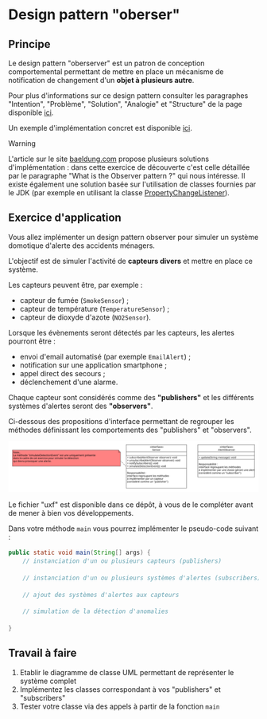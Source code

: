 # Design pattern "oberser"

## Principe

Le design pattern "oberserver" est un patron de conception comportemental permettant de mettre en place un mécanisme de notification de changement d'un **objet à plusieurs autre**.

Pour plus d'informations sur ce design pattern consulter les paragraphes "Intention", "Problème", "Solution", "Analogie" et "Structure" de la page disponible [ici](https://refactoring.guru/fr/design-patterns/facade).

Un exemple d'implémentation concret est disponible [ici](https://www.baeldung.com/java-observer-pattern#observer-pattern).

> [!WARNING]
> L'article sur le site [baeldung.com](https://www.baeldung.com/java-observer-pattern#observer-pattern) propose plusieurs solutions d'implémentation : dans cette exercice de découverte c'est celle détaillée par le paragraphe "What is the Observer pattern ?" qui nous intéresse.
> Il existe également une solution basée sur l'utilisation de classes fournies par le JDK (par exemple en utilisant la classe [PropertyChangeListener](https://www.baeldung.com/java-observer-pattern#PropertyChangeListener)).

## Exercice d'application

Vous allez implémenter un design pattern observer pour simuler un système domotique d'alerte des accidents ménagers.

L'objectif est de simuler l'activité de **capteurs divers** et mettre en place ce système.

Les capteurs peuvent être, par exemple :
- capteur de fumée (`SmokeSensor`) ;
- capteur de température (`TemperatureSensor`) ;
- capteur de dioxyde d'azote (`NO2Sensor`).

Lorsque les évènements seront détectés par les capteurs, les alertes pourront être :
- envoi d'email automatisé (par exemple `EmailAlert`) ;
- notification sur une application smartphone ;
- appel direct des secours ;
- déclenchement d'une alarme.

Chaque capteur sont considérés comme des **"publishers"** et les différents systèmes d'alertes seront des **"observers"**.

Ci-dessous des propositions d'interface permettant de regrouper les méthodes définissant les comportements des "publishers" et "observers". 

![Diagramme UML incomplet](uml-incomplet.svg)

Le fichier "uxf" est disponible dans ce dépôt, à vous de le compléter avant de mener à bien vos développements.

Dans votre méthode `main` vous pourrez implémenter le pseudo-code suivant :
```java
public static void main(String[] args) {
    // instanciation d'un ou plusieurs capteurs (publishers)
    
    // instanciation d'un ou plusieurs systèmes d'alertes (subscribers)

    // ajout des systèmes d'alertes aux capteurs

    // simulation de la détection d'anomalies

}
```

## Travail à faire

1. Etablir le diagramme de classe UML permettant de représenter le système complet
2. Implémentez les classes correspondant à vos "publishers" et "subscribers"
3. Tester votre classe via des appels à partir de la fonction `main`
